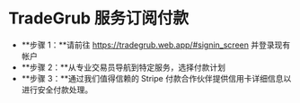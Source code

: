 # **TradeGrub 服务订阅付款**

- **步骤 1：**请前往 https://tradegrub.web.app/#signin_screen 并登录现有帐户
- **步骤 2：**从专业交易员导航到特定服务，选择付款计划
- **步骤 3：**通过我们值得信赖的 Stripe 付款合作伙伴提供信用卡详细信息以进行安全付款处理。
